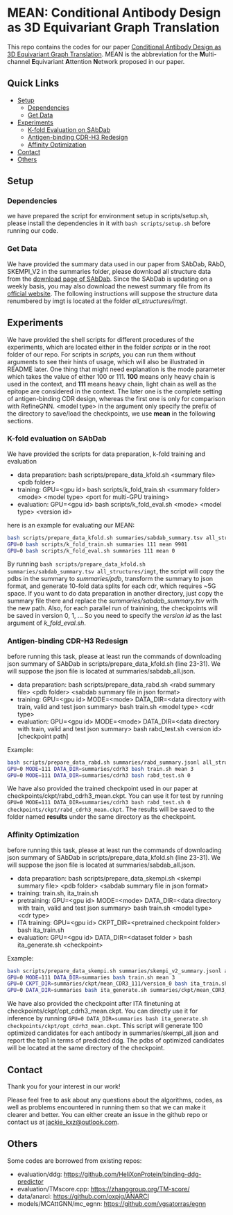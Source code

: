 # MEAN: Conditional Antibody Design as 3D Equivariant Graph Translation

This repo contains the codes for our paper [Conditional Antibody Design as 3D Equivariant Graph Translation](https://arxiv.org/abs/2208.06073). MEAN is the abbreviation for the **M**ulti-channel **E**quivariant **A**ttention **N**etwork proposed in our paper.

## Quick Links

- [Setup](#setup)
    - [Dependencies](#dependencies)
    - [Get Data](#get-data)
- [Experiments](#experiments)
    - [K-fold Evaluation on SAbDab](#k-fold-evaluation-on-sabdab)
    - [Antigen-binding CDR-H3 Redesign](#antigen-binding-cdr-h3-redesign)
    - [Affinity Optimization](#affinity-optimization)
- [Contact](#contact)
- [Others](#others)

## Setup

### Dependencies

we have prepared the script for environment setup in scripts/setup.sh, please install the dependencies in it with `bash scripts/setup.sh` before running our code.

### Get Data
We have provided the summary data used in our paper from SAbDab, RAbD, SKEMPI_V2 in the summaries folder, please download all structure data from the [download page of SAbDab](http://opig.stats.ox.ac.uk/webapps/newsabdab/sabdab/search/?all=true#downloads).
Since the SAbDab is updating on a weekly basis, you may also download the newest summary file from its [official website](http://opig.stats.ox.ac.uk/webapps/newsabdab/sabdab/about/). 
The following instructions will suppose the structure data renumbered by imgt is located at the folder *all_structures/imgt*.

## Experiments
We have provided the shell scripts for different procedures of the experiments, which are located either in the folder *scripts* or in the root folder of our repo. For scripts in *scripts*, you can run them without arguments to see their hints of usage, which will also be illustrated in README later. One thing that might need explanation is the mode parameter which takes the value of either 100 or 111. **100** means only heavy chain is used in the context, and **111** means heavy chain, light chain as well as the epitope are considered in the context. The later one is the complete setting of antigen-binding CDR design, whereas the first one is only for comparison with RefineGNN. \<model type\> in the argument only specify the prefix of the directory to save/load the checkpoints, we use **mean** in the following sections.

### K-fold evaluation on SAbDab
We have provided the scripts for data preparation, k-fold training and evaluation
- data preparation: bash scripts/prepare_data_kfold.sh \<summary file\> \<pdb folder\>
- training: GPU=\<gpu id\> bash scripts/k_fold_train.sh \<summary folder\> \<mode\> \<model type\> \<port for multi-GPU training\>
- evaluation: GPU=\<gpu id\> bash scripts/k_fold_eval.sh \<mode\> \<model type\> \<version id\>

here is an example for evaluating our MEAN:
```bash
bash scripts/prepare_data_kfold.sh summaries/sabdab_summary.tsv all_structures/imgt
GPU=0 bash scripts/k_fold_train.sh summaries 111 mean 9901
GPU=0 bash scripts/k_fold_eval.sh summaries 111 mean 0
```

By running `bash scripts/prepare_data_kfold.sh summaries/sabdab_summary.tsv all_structures/imgt`, the script will copy the pdbs in the summary to *summaries/pdb*, transform the summary to json format, and generate 10-fold data splits for each cdr, which requires ~5G space. If you want to do data preparation in another directory, just copy the summary file there and replace the *summaries/sabdab_summary.tsv* with the new path.
Also, for each parallel run of trainining, the checkpoints will be saved in version 0, 1, ... So you need to specify the *version id* as the last argument of *k_fold_eval.sh*.


### Antigen-binding CDR-H3 Redesign
before running this task, please at least run the commands of downloading json summary of SAbDab in scripts/prepare_data_kfold.sh (line 23-31). We will suppose the json file is located at summaries/sabdab_all.json.
- data preparation: bash scripts/prepare_data_rabd.sh \<rabd summary file\> \<pdb folder\> \<sabdab summary file in json format\>
- training: GPU=\<gpu id\> MODE=\<mode\> DATA_DIR=\<data directory with train, valid and test json summary\> bash train.sh \<model type\> \<cdr type\>
- evaluation: GPU=\<gpu id\> MODE=\<mode\> DATA_DIR=\<data directory with train, valid and test json summary\> bash rabd_test.sh \<version id\> \[checkpoint path\]

Example:
```bash
bash scripts/prepare_data_rabd.sh summaries/rabd_summary.jsonl all_structures/imgt summaries/sabdab_all.json
GPU=0 MODE=111 DATA_DIR=summaries/cdrh3 bash train.sh mean 3
GPU=0 MODE=111 DATA_DIR=summaries/cdrh3 bash rabd_test.sh 0
```

We have also provided the trained checkpoint used in our paper at checkpoints/ckpt/rabd_cdrh3_mean.ckpt. You can use it for test by running `GPU=0 MODE=111 DATA_DIR=summaries/cdrh3 bash rabd_test.sh 0 checkpoints/ckpt/rabd_cdrh3_mean.ckpt`. The results will be saved to the folder named **results** under the same directory as the checkpoint.

### Affinity Optimization
before running this task, please at least run the commands of downloading json summary of SAbDab in scripts/prepare_data_kfold.sh (line 23-31). We will suppose the json file is located at summaries/sabdab_all.json.
- data preparation: bash scripts/prepare_data_skempi.sh \<skempi summary file\> \<pdb folder\> \<sabdab summary file in json format\>
- training: train.sh, ita_train.sh
- pretraining: GPU=\<gpu id\> MODE=\<mode\> DATA_DIR=\<data directory with train, valid and test json summary\> bash train.sh \<model type\> \<cdr type\>
- ITA training: GPU=\<gpu id\> CKPT_DIR=\<pretrained checkpoint folder\> bash ita_train.sh
- evaluation: GPU=\<gpu id\> DATA_DIR=\<dataset folder \> bash ita_generate.sh \<checkpoint>

Example:
```bash
bash scripts/prepare_data_skempi.sh summaries/skempi_v2_summary.jsonl all_structures/imgt summaries/sabdab_all.json
GPU=0 MODE=111 DATA_DIR=summaries bash train.sh mean 3
GPU=0 CKPT_DIR=summaries/ckpt/mean_CDR3_111/version_0 bash ita_train.sh
GPU=0 DATA_DIR=summaries bash ita_generate.sh summaries/ckpt/mean_CDR3_111/version_0/ita/iter_i.ckpt  # specify the checkpoint from iteration i for testing
```

We have also provided the checkpoint after ITA finetuning at checkpoints/ckpt/opt_cdrh3_mean.ckpt. You can directly use it for inference by running `GPU=0 DATA_DIR=summaries bash ita_generate.sh checkpoints/ckpt/opt_cdrh3_mean.ckpt`. This script will generate 100 optimized candidates for each antibody in summaries/skempi_all.json and report the top1 in terms of predicted ddg. The pdbs of optimized candidates will be located at the same directory of the checkpoint.


## Contact

Thank you for your interest in our work!

Please feel free to ask about any questions about the algorithms, codes, as well as problems encountered in running them so that we can make it clearer and better. You can either create an issue in the github repo or contact us at jackie_kxz@outlook.com.

## Others

Some codes are borrowed from existing repos:

- evaluation/ddg: https://github.com/HeliXonProtein/binding-ddg-predictor
- evaluation/TMscore.cpp: https://zhanggroup.org/TM-score/
- data/anarci: https://github.com/oxpig/ANARCI
- models/MCAttGNN/mc_egnn: https://github.com/vgsatorras/egnn
